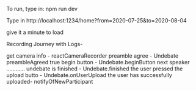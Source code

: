 To run, type in: npm run dev

Type in http://localhost:1234/home?from=2020-07-25&to=2020-08-04

give it a minute to load


Recording Journey with Logs-

get camera info - reactCameraRecorder
preamble agree - Undebate preambleAgreed true
begin button - Undebate.beginButton
next speaker ............
undebate is finished - Undebate.finished
the user pressed the upload butto - Undebate.onUserUpload
the user has successfully uploaded- notifyOfNewParticipant
 